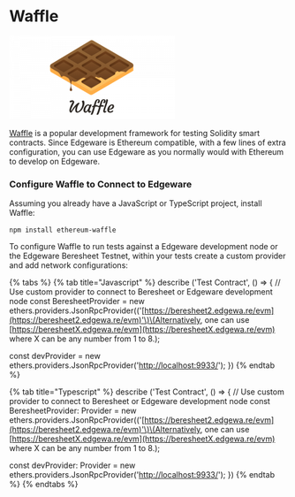 # Waffle

![](../../../../../../.gitbook/assets/wafflelogo.png)

 [Waffle](https://www.getwaffle.io/) is a popular development framework for testing Solidity smart contracts. Since Edgeware is Ethereum compatible, with a few lines of extra configuration, you can use Edgeware as you normally would with Ethereum to develop on Edgeware.

### Configure Waffle to Connect to Edgeware <a id="configure-waffle-to-connect-to-moonbeam"></a>

Assuming you already have a JavaScript or TypeScript project, install Waffle:

```text
npm install ethereum-waffle
```

To configure Waffle to run tests against a Edgeware development node or the Edgeware Beresheet Testnet, within your tests create a custom provider and add network configurations:

{% tabs %}
{% tab title="Javascript" %}
describe \('Test Contract', \(\) =&gt; { // Use custom provider to connect to Beresheet or Edgeware development node const BeresheetProvider = new ethers.providers.JsonRpcProvider\(\('[https://beresheet2.edgewa.re/evm](https://beresheet2.edgewa.re/evm)'\)\(Alternatively, one can use [https://beresheetX.edgewa.re/evm](https://beresheetX.edgewa.re/evm) where X can be any number from 1 to 8.\); 

const devProvider = new ethers.providers.JsonRpcProvider\('[http://localhost:9933/](http://localhost:9933/)'\); }\)
{% endtab %}

{% tab title="Typescript" %}
describe \('Test Contract', \(\) =&gt; { // Use custom provider to connect to Beresheet or Edgeware development node const BeresheetProvider: Provider = new ethers.providers.JsonRpcProvider\(\('[https://beresheet2.edgewa.re/evm](https://beresheet2.edgewa.re/evm)'\)\(Alternatively, one can use [https://beresheetX.edgewa.re/evm](https://beresheetX.edgewa.re/evm) where X can be any number from 1 to 8.\); 

const devProvider: Provider = new ethers.providers.JsonRpcProvider\('[http://localhost:9933/](http://localhost:9933/)'\); }\)
{% endtab %}
{% endtabs %}

